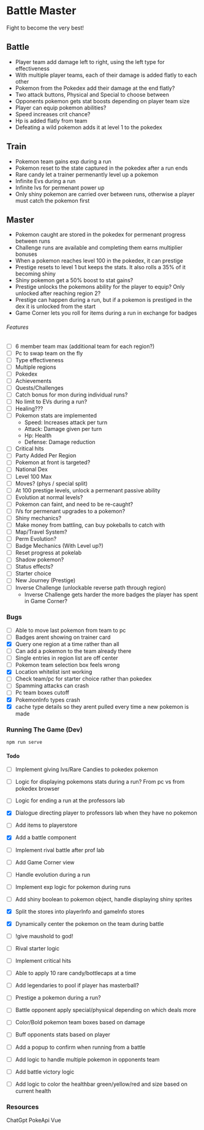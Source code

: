
Battle Master
==================

Fight to become the very best!


Battle
-----------
- Player team add damage left to right, using the left type for effectiveness
- With multiple player teams, each of their damage is added flatly to each other
- Pokemon from the Pokedex add their damage at the end flatly?
- Two attack buttons, Physical and Special to choose between
- Opponents pokemon gets stat boosts depending on player team size
- Player can equip pokemon abilities?
- Speed increases crit chance?
- Hp is added flatly from team
- Defeating a wild pokemon adds it at level 1 to the pokedex



Train
-------------
- Pokemon team gains exp during a run
- Pokemon reset to the state captured in the pokedex after a run ends
- Rare candy let a trainer permenantly level up a pokemon
- Infinite Evs during a run
- Infinite Ivs for permenant power up
- Only shiny pokemon are carried over between runs, otherwise a player must catch the pokemon first


Master
-----------------
- Pokemon caught are stored in the pokedex for permenant progress between runs
- Challenge runs are available and completing them earns multiplier bonuses
- When a pokemon reaches level 100 in the pokedex, it can prestige
- Prestige resets to level 1 but keeps the stats. It also rolls a 35% of it becoming shiny
- Shiny pokemon get a 50% boost to stat gains?
- Prestige unlocks the pokemons ability for the player to equip? Only unlocked after reaching region 2?
- Prestige can happen during a run, but if a pokemon is prestiged in the dex it is unlocked from the start
- Game Corner lets you roll for items during a run in exchange for badges

###### Features
- [ ] 6 member team max (additional team for each region?)
- [ ] Pc to swap team on the fly
- [ ] Type effectiveness
- [ ] Multiple regions
- [ ] Pokedex
- [ ] Achievements
- [ ] Quests/Challenges
- [ ] Catch bonus for mon during individual runs?
- [ ] No limit to EVs during a run?
- [ ] Healing???
- [ ] Pokemon stats are implemented
    - Speed: Increases attack per turn
    - Attack: Damage given per turn
    - Hp: Health
    - Defense: Damage reduction
- [ ] Critical hits
- [ ] Party Added Per Region
- [ ] Pokemon at front is targeted?
- [ ] National Dex
- [ ] Level 100 Max
- [ ] Moves? (phys / special split)
- [ ] At 100 prestige levels, unlock a permenant passive ability
- [ ] Evolution at normal levels?
- [ ] Pokemon can faint, and need to be re-caught?
- [ ] IVs for permenant upgrades to a pokemon?
- [ ] Shiny mechanics?
- [ ] Make money from battling, can buy pokeballs to catch with
- [ ] Map/Travel System?
- [ ] Perm Evolution? 
- [ ] Badge Mechanics (With Level up?)
- [ ] Reset progress at pokelab
- [ ] Shadow pokemon?
- [ ] Status effects?
- [ ] Starter choice
- [ ] New Journey (Prestige)
- [ ] Inverse Challenge (unlockable reverse path through region)
    - Inverse Challenge gets harder the more badges the player has spent in Game Corner?


### Bugs
- [ ] Able to move last pokemon from team to pc
- [ ] Badges arent showing on trainer card
- [x] Query one region at a time rather than all
- [ ] Can add a pokemon to the team already there
- [ ] Single entries in region list are off center
- [ ] Pokemon team selection box feels wrong
- [x] Location whitelist isnt working
- [ ] Check team/pc for starter choice rather than pokedex
- [ ] Spamming attacks can crash
- [ ] Pc team boxes cutoff
- [x] PokemonInfo types crash
- [x] cache type details so they arent pulled every time a new pokemon is made

### Running The Game (Dev)
```npm run serve```

#### Todo
- [ ] Implement giving Ivs/Rare Candies to pokedex pokemon
- [ ] Logic for displaying pokemons stats during a run? From pc vs from pokedex browser
- [ ] Logic for ending a run at the professors lab
- [x] Dialogue directing player to professors lab when they have no pokemon
- [ ] Add items to playerstore
- [x] Add a battle component
- [ ] Implement rival battle after prof lab
- [ ] Add Game Corner view
- [ ] Handle evolution during a run
- [ ] Implement exp logic for pokemon during runs
- [ ] Add shiny boolean to pokemon object, handle displaying shiny sprites
- [x] Split the stores into playerInfo and gameInfo stores
- [x] Dynamically center the pokemon on the team during battle
- [ ] !give maushold to god!
- [ ] Rival starter logic
- [ ] Implement critical hits
- [ ] Able to apply 10 rare candy/bottlecaps at a time
- [ ] Add legendaries to pool if player has masterball?
- [ ] Prestige a pokemon during a run?
- [ ] Battle opponent apply special/physical depending on which deals more
- [ ] Color/Bold pokemon team boxes based on damage
- [ ] Buff opponents stats based on player
- [ ] Add a popup to confirm when running from a battle
- [ ] Add logic to handle multiple pokemon in opponents team
- [ ] Add battle victory logic
- [ ] Add logic to color the healthbar green/yellow/red and size based on current health



### Resources
ChatGpt
PokeApi
Vue